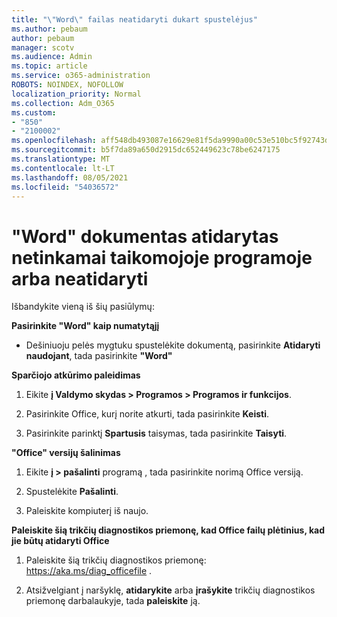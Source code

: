 ```yaml
---
title: "\"Word\" failas neatidaryti dukart spustelėjus"
ms.author: pebaum
author: pebaum
manager: scotv
ms.audience: Admin
ms.topic: article
ms.service: o365-administration
ROBOTS: NOINDEX, NOFOLLOW
localization_priority: Normal
ms.collection: Adm_O365
ms.custom:
- "850"
- "2100002"
ms.openlocfilehash: aff548db493087e16629e81f5da9990a00c53e510bc5f92743dee393956d9c1c
ms.sourcegitcommit: b5f7da89a650d2915dc652449623c78be6247175
ms.translationtype: MT
ms.contentlocale: lt-LT
ms.lasthandoff: 08/05/2021
ms.locfileid: "54036572"
---
```

# <a name="word-document-opened-in-the-wrong-app-or-didnt-open"></a>"Word" dokumentas atidarytas netinkamai taikomojoje programoje arba neatidaryti

Išbandykite vieną iš šių pasiūlymų:

**Pasirinkite "Word" kaip numatytąjį**

- Dešiniuoju pelės mygtuku spustelėkite dokumentą, pasirinkite **Atidaryti naudojant**, tada pasirinkite **"Word"**

**Sparčiojo atkūrimo paleidimas**

1. Eikite **į Valdymo skydas > Programos > Programos ir funkcijos**.

2. Pasirinkite Office, kurį norite atkurti, tada pasirinkite **Keisti**.

3. Pasirinkite parinktį **Spartusis** taisymas, tada pasirinkite **Taisyti**.

**"Office" versijų šalinimas**

1. Eikite **į > pašalinti** programą , tada pasirinkite norimą Office versiją.

2. Spustelėkite **Pašalinti**.

3. Paleiskite kompiuterį iš naujo.

**Paleiskite šią trikčių diagnostikos priemonę, kad Office failų plėtinius, kad jie būtų atidaryti Office**

1. Paleiskite šią trikčių diagnostikos priemonę: https://aka.ms/diag_officefile .

2. Atsižvelgiant į naršyklę, **atidarykite** arba **įrašykite** trikčių diagnostikos priemonę darbalaukyje, tada **paleiskite** ją.
